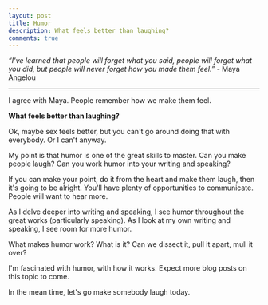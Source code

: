 ```yaml
---
layout: post
title: Humor
description: What feels better than laughing?
comments: true
---
```

*“I've learned that people will forget what you said, people will forget what you did, but people will never forget how you made them feel.”* - Maya Angelou

-----
I agree with Maya.  People remember how we make them feel.

**What feels better than laughing?**

Ok, maybe sex feels better, but you can't go around doing that with everybody.  Or I can't anyway.

My point is that humor is one of the great skills to master.  Can you make people laugh?  Can you work humor into your writing and speaking?

If you can make your point, do it from the heart and make them laugh, then it's going to be alright.  You'll have plenty of opportunities to communicate. People will want to hear more.

As I delve deeper into writing and speaking, I see humor throughout the great works (particularly speaking). As I look at my own writing and speaking, I see room for more humor.

What makes humor work?  What is it?  Can we dissect it, pull it apart, mull it over?

I'm fascinated with humor, with how it works.  Expect more blog posts on this topic to come.

In the mean time, let's go make somebody laugh today.
